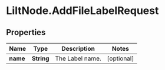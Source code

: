 # LiltNode.AddFileLabelRequest

## Properties

Name | Type | Description | Notes
------------ | ------------- | ------------- | -------------
**name** | **String** | The Label name. | [optional] 


